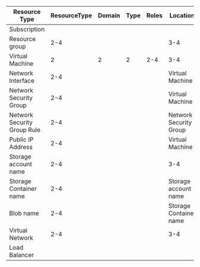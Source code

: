 | Resource Type               | ResourceType | Domain | Type | Roles | Location               | Environment | Organisation | Role | Seq#                   | Example           |
| --------------------------- | ------------ | ------ | ---- | ----- | ---------------------- | ----------- | ------------ | ---- | ---------------------- | ----------------- |
| Subscription                |              |        |      |       |                        |             |              |      |                        |                   |
| Resource group              | 2-4          |        |      |       | 3-4                    | 2           | 2-6          | 0    | 0                      | EusPdEnTCWRG      |
| Virtual Machine             | 2            | 2      | 2    | 2-4   | 3-4                    | 2           | 2-6          | 2    | 1-2                    | az-pc-dc          |
| Network Interface           | 2-4          |        |      |       | Virtual Machine        |             | 0            | 0    | EusPdEnTCWDbVm1Nic     |
| Network Security Group      | 2-4          |        |      |       | Virtual Machine        |             | 0            | 0    | EusPdEnTCWDbVm1Nsg     |
| Network Security Group Rule | 2-4          |        |      |       | Network Security Group |             | 0            | 1-2  | EusPdEnTCWDbVm1NsgR1   |
| Public IP Address           | 2-4          |        |      |       | Virtual Machine        |             | 0            | 1-2  | EusPdEnTCWDbVm1Pip     |
| Storage account name        | 2-4          |        |      |       | 3-4                    | 2           | 2-6          | 0    | 1-2                    | eus_pd_entcw_sa_1 |
| Storage Container name      | 2-4          |        |      |       | Storage account name   |             | 0            | 1-2  | eus_pd_entcw_sa_1_sc_1 |
| Blob name                   | 2-4          |        |      |       | Storage Container name |             | 0            | 1-2  |                        |
| Virtual Network             | 2-4          |        |      |       | 3-4                    | 2           | 2-6          | 0    | 1-2                    |                   |
| Load Balancer               |              |        |      |       |                        |             |              | 0    |                        |                   |
